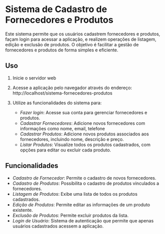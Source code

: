 # Sistema de Cadastro de Fornecedores e Produtos

Este sistema permite que os usuários cadastrem fornecedores e produtos, façam login para acessar a aplicação, e realizem operações de listagem, edição e exclusão de produtos. O objetivo é facilitar a gestão de fornecedores e produtos de forma simples e eficiente.



## Uso

1. Inicie o servidor web
2. Acesse a aplicação pelo navegador através do endereço:
   http://localhost/sistema-fornecedores-produtos

3. Utilize as funcionalidades do sistema para:
   - *Fazer login*: Acesse sua conta para gerenciar fornecedores e produtos.
   - *Cadastrar Fornecedores*: Adicione novos fornecedores com informações como nome, email, telefone 
   - *Cadastrar Produtos*: Adicione novos produtos associados aos fornecedores, incluindo nome, descrição e preço.
   - *Listar Produtos*: Visualize todos os produtos cadastrados, com opções para editar ou excluir cada produto.



## Funcionalidades

- *Cadastro de Fornecedor*: Permite o cadastro de novos fornecedores.
- *Cadastro de Produtos*: Possibilita o cadastro de produtos vinculados a fornecedores.
- *Listagem de Produtos*: Exibe uma lista de todos os produtos cadastrados.
- *Edição de Produtos*: Permite editar as informações de um produto existente.
- *Exclusão de Produtos*: Permite excluir produtos da lista.
- *Login de Usuário*: Sistema de autenticação que permite que apenas usuários cadastrados acessem a aplicação.